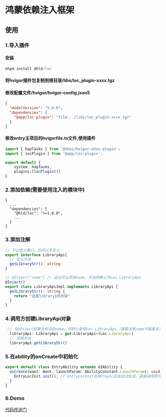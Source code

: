 # 鸿蒙依赖注入框架
## 使用
### 1.导入插件
#### 安装
```cmd
ohpm install @hld/loc
```

#### 将hvigor插件包复制到根目录/libs/loc_plugin-xxxx.tgz
#### 修改配置文件/hvigor/hvigor-config.json5
```json
{
  "modelVersion": "5.0.0",
  "dependencies": {
    "@app/loc-plugin": "file:../libs/loc_plugin-xxxx.tgz"
  }
}
```
#### 修改entry主项目的hvigorfile.ts文件,使用插件
```typescript
import { hapTasks } from '@ohos/hvigor-ohos-plugin';
import { locPlugin } from '@app/loc-plugin';

export default {
    system: hapTasks,
    plugins:[locPlugin()]
}
```
### 2.添加依赖(需要使用注入的模块中)
```
{
  ...
  "dependencies": {
    "@hld/loc": ">=1.0.0",
    ...
  }
}
```

### 3.添加注解
```typescript
// 可以定义接口，也可以不定义
export interface LibraryApi{
  // 定义方法
  getLibraryStr(): string
}

// @Inject("name") // 这边可以添加name，不加则默认为Loc.LibraryApi
@Inject()
export class LibraryApiImpl implements LibraryApi {
  getLibraryStr(): string {
    return "这是library1的内容"
  }
}
```
### 4.调用方创建LibraryApi对象
```typescript
 // 在@Inject如果没有添加name，则默认使用Loc.LibraryApi（需要注意name不能重复）
  libraryApi: LibraryApi = get<LibraryApi>(Loc.LibraryApi)
  // 调用方法
  libraryApi.getLibraryStr()
```

### 5.在ability的onCreate中初始化
```typescript
export default class EntryAbility extends UIAbility {
  onCreate(want: Want, launchParam: AbilityConstant.LaunchParam): void {
    EntryLocInit.init(); // EntryLocInit在执行sync后会自动生成，直接调用即可
  }
}
```

### 6.Demo
[代码传送门](https://github.com/hlder/hm-loc)